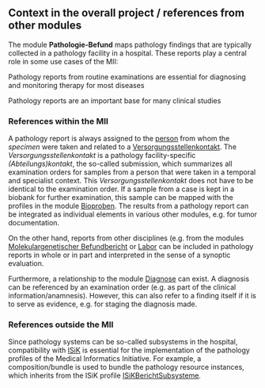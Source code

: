 ## Context in the overall project / references from other modules

The module **Pathologie-Befund** maps pathology findings that are typically collected in a pathology facility in a hospital. These reports play a central role in some use cases of the MII:

Pathology reports from routine examinations are essential for diagnosing and monitoring therapy for most diseases

Pathology reports are an important base for many clinical studies

### References within the MII

A pathology report is always assigned to the [person](https://simplifier.net/mii-basismodul-person-2024) from whom the *specimen* were taken and related to a [Versorgungsstellenkontakt](https://simplifier.net/medizininformatikinitiative-modulfall). The *Versorgungsstellenkontakt* is a pathology facility-specific *(Abteilungs)kontakt*, the so-called submission, which summarizes all examination orders for samples from a person that were taken in a temporal and specialist context. This *Versorgungsstellenkontakt* does not have to be identical to the examination order. If a sample from a case is kept in a biobank for further examination, this sample can be mapped with the profiles in the module [Bioproben](https://simplifier.net/medizininformatikinitiative-modulbiobank). The results from a pathology report can be integrated as individual elements in various other modules, e.g. for tumor documentation.

On the other hand, reports from other disciplines (e.g. from the modules [Molekulargenetischer Befundbericht](https://simplifier.net/medizininformatikinitiative-modulomics) or [Labor](https://simplifier.net/medizininformatikinitiative-modullabor) can be included in pathology reports in whole or in part and interpreted in the sense of a synoptic evaluation.

Furthermore, a relationship to the module [Diagnose](https://simplifier.net/medizininformatikinitiative-moduldiagnosen) can exist. A diagnosis can be referenced by an examination order (e.g. as part of the clinical information/anamnesis). However, this can also refer to a finding itself if it is to serve as evidence, e.g. for staging the diagnosis made.

### References outside the MII

Since pathology systems can be so-called subsystems in the hospital, compatibility with [ISiK](https://simplifier.net/packages/de.gematik.isik-basismodul/4.0.1) is essential for the implementation of the pathology profiles of the Medical Informatics Initiative. For example, a composition/bundle is used to bundle the pathology resource instances, which inherits from the ISiK profile [ISiKBerichtSubsysteme](https://simplifier.net/isik-basis-v4/isikberichtsubsysteme).